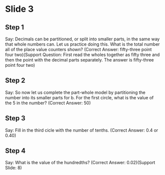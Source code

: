 # Slide 3

## Step 1

Say: Decimals can be partitioned, or split into smaller parts, in the same way that whole numbers can. Let us practice doing this. What is the total number all of the place value counters shown? (Correct Answer: fifty-three point four two)(Support Question: First read the wholes together as fifty three and then the point with the decimal parts separately. The answer is fifty-three point four two)

## Step 2

Say: So now let us complete the part-whole model by partitioning the number into its smaller parts for b. For the first circle, what is the value of the 5 in the number? (Correct Answer: 50)


## Step 3

Say: Fill in the third cicle with the number of tenths. (Correct Answer: 0.4 or 0.40)


## Step 4

Say: What is the value of the hundredths? (Correct Answer: 0.02)(Support Slide: 8)

